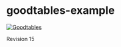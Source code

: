 # goodtables-example

[![Goodtables](http://staging.goodtables.io/badge/github/frictionlessdata/example-goodtables.io.svg)](http://staging.goodtables.io/github/repo/frictionlessdata/example-goodtables.io)

Revision 15
